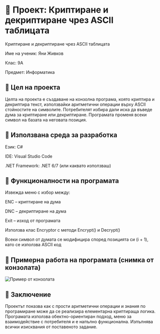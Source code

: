 # 📄 **Проект: Криптиране и декриптиране чрез ASCII таблицата**

Криптиране и декриптиране чрез ASCII таблицата

Име на ученик: Яни Живков

Клас: 9А

Предмет: Информатика

## 🔹 **Цел на проекта**

Целта на проекта е създаване на конзолна програма, която криптира и декриптира текст, използвайки аритметични операции върху ASCII стойностите на символите. Потребителят избира дали иска да въведе дума за криптиране или декриптиране. Програмата променя всеки символ на базата на неговата позиция.

## 🔹 **Използвана среда за разработка**

Език: C#

IDE: Visual Studio Code

.NET Framework: .NET 6/7 (или каквато използваш)

## 🔹 **Функционалности на програмата**

Извежда меню с избор между:

ENC – криптиране на дума

DNC – декриптиране на дума

Exit – изход от програмата

Използва клас Encryptor с методи Encrypt() и Decrypt()

Всеки символ от думата се модифицира според позицията си (i + 1), като се използва ASCII код


## 🔹 **Примерна работа на програмата (снимка от конзолата)**

![Пример от конзолата](D:\ENC&DNC_C#\photos\console_test.png)

## 🔹 **Заключение**

Проектът показва как с прости аритметични операции и знания по програмиране може да се реализира елементарна криптираща логика. Програмата използва обектно-ориентиран подход, меню за взаимодействие с потребителя и е напълно функционална. Изпълнява всички изисквания от поставеното задание.

